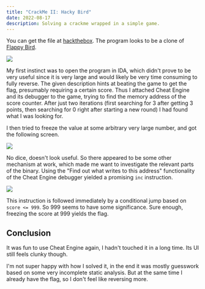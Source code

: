 ```yaml
---
title: "CrackMe II: Hacky Bird"
date: 2022-08-17
description: Solving a crackme wrapped in a simple game.
---
```


You can get the file at [hackthebox](https://www.hackthebox.com/home/challenges/download/192). The program looks to be a clone of [Flappy Bird](https://flappybird.io/).

![](https://i.imgur.com/GIfSqy3.png)

My first instinct was to open the program in IDA, which didn't prove to be very useful since it is very large and would likely be very time consuming to fully reverse. The given description hints at beating the game to get the flag, presumably requiring a certain score. Thus I attached Cheat Engine and its debugger to the game, trying to find the memory address of the score counter. After just two iterations (first searching for 3 after getting 3 points, then searching for 0 right after starting a new round) I had found what I was looking for.

I then tried to freeze the value at some arbitrary very large number, and got the following screen.

![](https://i.imgur.com/dF497tt.png)

No dice, doesn't look useful. So there appeared to be some other mechanism at work, which made me want to investigate the relevant parts of the binary. Using the "Find out what writes to this address" functionality of the Cheat Engine debugger yielded a promising `inc` instruction.

![](https://i.imgur.com/K2IUDrj.png)

This instruction is followed immediately by a conditional jump based on `score <= 999`. So 999 seems to have some significance. Sure enough, freezing the score at 999 yields the flag.

## Conclusion

It was fun to use Cheat Engine again, I hadn't touched it in a long time. Its UI still feels clunky though.

I'm not super happy with how I solved it, in the end it was mostly guesswork based on some very incomplete static analysis. But at the same time I already have the flag, so I don't feel like reversing more.
